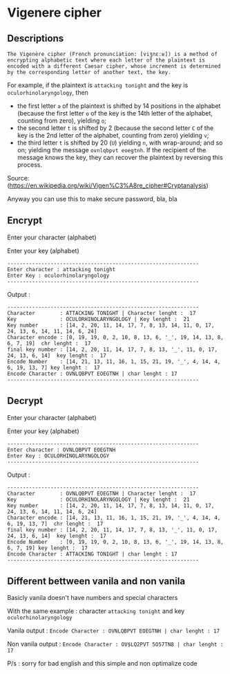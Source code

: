 # Vigenere cipher

## Descriptions

    The Vigenère cipher (French pronunciation: [viʒnɛːʁ]) is a method of encrypting alphabetic text where each letter of the plaintext is encoded with a different Caesar cipher, whose increment is determined by the corresponding letter of another text, the key.

  For example, if the plaintext is `attacking tonight` and the key is `oculorhinolaryngology`, then

  - the first letter `a` of the plaintext is shifted by 14 positions in the alphabet (because the first letter `o` of the key is the 14th letter of the alphabet, counting from zero), yielding `o`;
  - the second letter `t` is shifted by 2 (because the second letter `C` of the key is the 2nd letter of the alphabet, counting from zero) yielding `v`;
  - the third letter `t` is shifted by 20 (`U`) yielding `n`, with wrap-around;
  and so on; yielding the message `ovnlqbpvt eoegtnh`. If the recipient of the message knows the key, they can recover the plaintext by reversing this process.

  Source: (https://en.wikipedia.org/wiki/Vigen%C3%A8re_cipher#Cryptanalysis)

  Anyway you can use this to make secure password, bla, bla 
  
**Encrypt**
---
Enter your character (alphabet)

Enter your key       (alphabet)
```
--------------------------------------------------------------
Enter character : attacking tonight
Enter Key : oculorhinolaryngology
--------------------------------------------------------------
```
Output :
```
--------------------------------------------------------------
Character        : ATTACKING TONIGHT | Character lenght :  17
Key              : OCULORHINOLARYNGOLOGY | Key lenght :  21
Key number       : [14, 2, 20, 11, 14, 17, 7, 8, 13, 14, 11, 0, 17, 24, 13, 6, 14, 11, 14, 6, 24]
Character encode : [0, 19, 19, 0, 2, 10, 8, 13, 6, '_', 19, 14, 13, 8, 6, 7, 19]  chr lenght :  17
final key number : [14, 2, 20, 11, 14, 17, 7, 8, 13, '_', 11, 0, 17, 24, 13, 6, 14]  key lenght :  17
Encode Number    : [14, 21, 13, 11, 16, 1, 15, 21, 19, '_', 4, 14, 4, 6, 19, 13, 7] key lenght :  17
Encode Character : OVNLQBPVT EOEGTNH | char lenght : 17
--------------------------------------------------------------
```
**Decrypt**
---
Enter your character (alphabet)

Enter your key       (alphabet)
```
--------------------------------------------------------------
Enter character : OVNLQBPVT EOEGTNH
Enter Key : OCULORHINOLARYNGOLOGY
--------------------------------------------------------------
```
Output :
```
--------------------------------------------------------------
Character        : OVNLQBPVT EOEGTNH | Character lenght :  17
Key              : OCULORHINOLARYNGOLOGY | Key lenght :  21
Key number       : [14, 2, 20, 11, 14, 17, 7, 8, 13, 14, 11, 0, 17, 24, 13, 6, 14, 11, 14, 6, 24]
Character encode : [14, 21, 13, 11, 16, 1, 15, 21, 19, '_', 4, 14, 4, 6, 19, 13, 7]  chr lenght :  17
final key number : [14, 2, 20, 11, 14, 17, 7, 8, 13, '_', 11, 0, 17, 24, 13, 6, 14]  key lenght :  17
Encode Number    : [0, 19, 19, 0, 2, 10, 8, 13, 6, '_', 19, 14, 13, 8, 6, 7, 19] key lenght :  17
Encode Character : ATTACKING TONIGHT | char lenght : 17
--------------------------------------------------------------
```
**Different bettween vanila and non vanila**
---
Basicly vanila doesn't have numbers and special characters

With the same example : character `attacking tonight` and key `oculorhinolaryngology`

Vanila output : `Encode Character : OVNLQBPVT EOEGTNH | char lenght : 17`

Non vanila output : `Encode Character : OV$LQ2PVT 5O57TN8 | char lenght : 17`

P/s : sorry for bad english and this simple and non optimalize code




